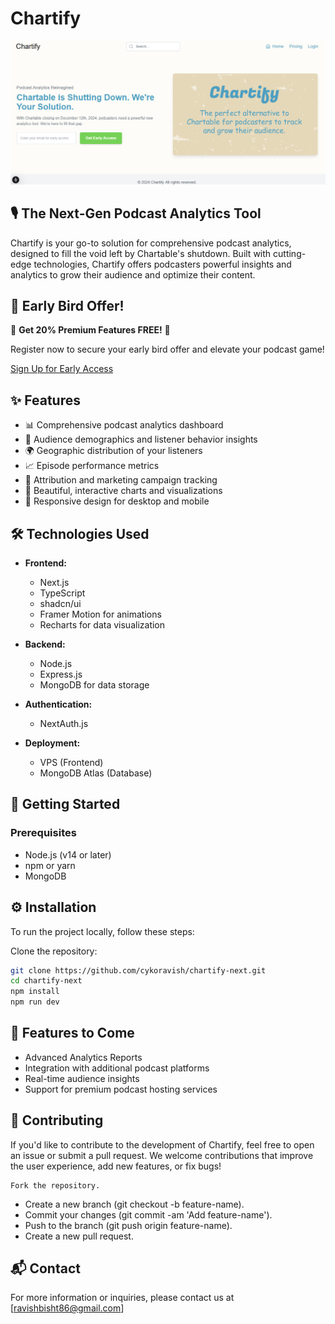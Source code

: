 # Chartify

![Chartify Logo](./public/chartifyFront.png)

## 🎙️ The Next-Gen Podcast Analytics Tool

Chartify is your go-to solution for comprehensive podcast analytics, designed to fill the void left by Chartable's shutdown. Built with cutting-edge technologies, Chartify offers podcasters powerful insights and analytics to grow their audience and optimize their content.

## 🚀 Early Bird Offer!

🎉 **Get 20% Premium Features FREE!** 🎉

Register now to secure your early bird offer and elevate your podcast game!

[Sign Up for Early Access](https://projectify.fun)

## ✨ Features

- 📊 Comprehensive podcast analytics dashboard
- 👥 Audience demographics and listener behavior insights
- 🌍 Geographic distribution of your listeners
- 📈 Episode performance metrics
- 🔗 Attribution and marketing campaign tracking
- 🎨 Beautiful, interactive charts and visualizations
- 📱 Responsive design for desktop and mobile

## 🛠️ Technologies Used

- **Frontend:**
  - Next.js
  - TypeScript
  - shadcn/ui
  - Framer Motion for animations
  - Recharts for data visualization

- **Backend:**
  - Node.js
  - Express.js
  - MongoDB for data storage

- **Authentication:**
  - NextAuth.js

- **Deployment:**
  - VPS (Frontend)
  - MongoDB Atlas (Database)

## 🚀 Getting Started

### Prerequisites

- Node.js (v14 or later)
- npm or yarn
- MongoDB

## ⚙️ Installation

To run the project locally, follow these steps:

Clone the repository:
   ```bash
   git clone https://github.com/cykoravish/chartify-next.git
   cd chartify-next
   npm install
   npm run dev
```
## 🔑 Features to Come

   - Advanced Analytics Reports
   - Integration with additional podcast platforms
   - Real-time audience insights
   - Support for premium podcast hosting services

## 📢 Contributing

If you'd like to contribute to the development of Chartify, feel free to open an issue or submit a pull request. We welcome contributions that improve the user experience, add new features, or fix bugs!

    Fork the repository.
   - Create a new branch (git checkout -b feature-name).
   - Commit your changes (git commit -am 'Add feature-name').
   - Push to the branch (git push origin feature-name).
   - Create a new pull request.

##   📬 Contact

For more information or inquiries, please contact us at [ravishbisht86@gmail.com]
